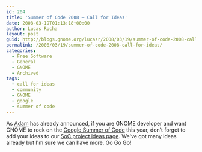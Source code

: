 ```yaml
---
id: 204
title: 'Summer of Code 2008 — Call for Ideas'
date: 2008-03-19T01:13:18+00:00
author: Lucas Rocha
layout: post
guid: http://blogs.gnome.org/lucasr/2008/03/19/summer-of-code-2008-call-for-ideas/
permalink: /2008/03/19/summer-of-code-2008-call-for-ideas/
categories:
  - Free Software
  - General
  - GNOME
  - Archived
tags:
  - call for ideas
  - community
  - GNOME
  - google
  - summer of code
---
```

As [Adam](http://sadamclemson.blogspot.com/2008/03/gnome-soc-2008.html) has
already announced, if you are GNOME developer and want GNOME to rock on the
[Google Summer of Code](http://code.google.com/soc) this year, don’t forget to
add your ideas to our [SoC project ideas
page](http://live.gnome.org/SummerOfCode2008/Ideas). We've got many ideas
already but I'm sure we can have more. Go Go Go!
